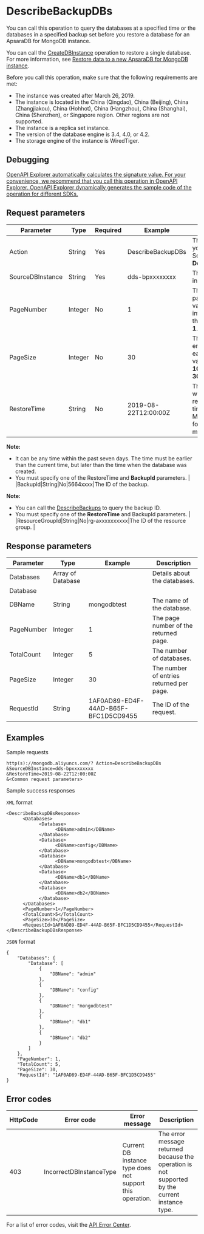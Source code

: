 # DescribeBackupDBs

You can call this operation to query the databases at a specified time or the databases in a specified backup set before you restore a database for an ApsaraDB for MongoDB instance.

You can call the [CreateDBInstance](~~61763~~) operation to restore a single database. For more information, see [Restore data to a new ApsaraDB for MongoDB instance](~~112274~~).

Before you call this operation, make sure that the following requirements are met:

-   The instance was created after March 26, 2019.
-   The instance is located in the China \(Qingdao\), China \(Beijing\), China \(Zhangjiakou\), China \(Hohhot\), China \(Hangzhou\), China \(Shanghai\), China \(Shenzhen\), or Singapore region. Other regions are not supported.
-   The instance is a replica set instance.
-   The version of the database engine is 3.4, 4.0, or 4.2.
-   The storage engine of the instance is WiredTiger.

## Debugging

[OpenAPI Explorer automatically calculates the signature value. For your convenience, we recommend that you call this operation in OpenAPI Explorer. OpenAPI Explorer dynamically generates the sample code of the operation for different SDKs.](https://api.aliyun.com/#product=Dds&api=DescribeBackupDBs&type=RPC&version=2015-12-01)

## Request parameters

|Parameter|Type|Required|Example|Description|
|---------|----|--------|-------|-----------|
|Action|String|Yes|DescribeBackupDBs|The operation that you want to perform. Set the value to **DescribeBackupDBs**. |
|SourceDBInstance|String|Yes|dds-bpxxxxxxxx|The ID of the source instance. |
|PageNumber|Integer|No|1|The number of the page to return. The value must be an integer that is larger than 0. Default value: **1**. |
|PageSize|Integer|No|30|The number of entries to return on each page. Valid values: **30**, **50**, and **100**. Default value: **30**. |
|RestoreTime|String|No|2019-08-22T12:00:00Z|The point in time to which the instance is restored. Specify the time in the yyyy-MM-ddTHH:mm:ssZ format. The time must be in UTC.

 **Note:**

 -   It can be any time within the past seven days. The time must be earlier than the current time, but later than the time when the database was created.
-   You must specify one of the RestoreTime and **BackupId** parameters. |
|BackupId|String|No|5664xxxx|The ID of the backup.

 **Note:**

-   You can call the [DescribeBackups](~~62172~~) to query the backup ID.
-   You must specify one of the **RestoreTime** and BackupId parameters. |
|ResourceGroupId|String|No|rg-axxxxxxxxxx|The ID of the resource group. |

## Response parameters

|Parameter|Type|Example|Description|
|---------|----|-------|-----------|
|Databases|Array of Database| |Details about the databases. |
|Database| | | |
|DBName|String|mongodbtest|The name of the database. |
|PageNumber|Integer|1|The page number of the returned page. |
|TotalCount|Integer|5|The number of databases. |
|PageSize|Integer|30|The number of entries returned per page. |
|RequestId|String|1AF0AD89-ED4F-44AD-B65F-BFC1D5CD9455|The ID of the request. |

## Examples

Sample requests

```
http(s)://mongodb.aliyuncs.com/? Action=DescribeBackupDBs
&SourceDBInstance=dds-bpxxxxxxxx
&RestoreTime=2019-08-22T12:00:00Z
&<Common request parameters>
```

Sample success responses

`XML` format

```
<DescribeBackupDBsResponse>
	  <Databases>
		    <Database>
			      <DBName>admin</DBName>
		    </Database>
		    <Database>
			      <DBName>config</DBName>
		    </Database>
		    <Database>
			      <DBName>mongodbtest</DBName>
		    </Database>
		    <Database>
			      <DBName>db1</DBName>
		    </Database>
		    <Database>
			      <DBName>db2</DBName>
		    </Database>
	  </Databases>
	  <PageNumber>1</PageNumber>
	  <TotalCount>5</TotalCount>
	  <PageSize>30</PageSize>
	  <RequestId>1AF0AD89-ED4F-44AD-B65F-BFC1D5CD9455</RequestId>
</DescribeBackupDBsResponse>
```

`JSON` format

```
{
	"Databases": {
		"Database": [
			{
				"DBName": "admin"
			},
			{
				"DBName": "config"
			},
			{
				"DBName": "mongodbtest"
			},
			{
				"DBName": "db1"
			},
			{
				"DBName": "db2"
			}
		]
	},
	"PageNumber": 1,
	"TotalCount": 5,
	"PageSize": 30,
	"RequestId": "1AF0AD89-ED4F-44AD-B65F-BFC1D5CD9455"
}
```

## Error codes

|HttpCode|Error code|Error message|Description|
|--------|----------|-------------|-----------|
|403|IncorrectDBInstanceType|Current DB instance type does not support this operation.|The error message returned because the operation is not supported by the current instance type.|

For a list of error codes, visit the [API Error Center](https://error-center.alibabacloud.com/status/product/Dds).


